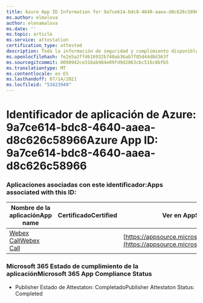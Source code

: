 ```yaml
---
title: Azure App ID Information for 9a7ce614-bdc8-4640-aaea-d8c626c58966
ms.author: elmalova
author: elenamalova
ms.date: ''
ms.topic: article
ms.service: attestation
certification_type: attested
description: Toda la información de seguridad y cumplimiento disponible para 9a7ce614-bdc8-4640-aaea-d8c626c58966.
ms.openlocfilehash: fe2e5a2ffd616932b740ab36ab7f85d44d8d363f
ms.sourcegitcommit: 0098942ce316ab984e09fd9d2063cbc516c8bfb5
ms.translationtype: MT
ms.contentlocale: es-ES
ms.lasthandoff: 07/14/2021
ms.locfileid: "53423949"
---
```

# <a name="azure-app-id-9a7ce614-bdc8-4640-aaea-d8c626c58966"></a><span data-ttu-id="63318-103">Identificador de aplicación de Azure: 9a7ce614-bdc8-4640-aaea-d8c626c58966</span><span class="sxs-lookup"><span data-stu-id="63318-103">Azure App ID: 9a7ce614-bdc8-4640-aaea-d8c626c58966</span></span>


### <a name="apps-associated-with-this-id"></a><span data-ttu-id="63318-104">Aplicaciones asociadas con este identificador:</span><span class="sxs-lookup"><span data-stu-id="63318-104">Apps associated with this ID:</span></span>
| <span data-ttu-id="63318-105">**Nombre de la aplicación**</span><span class="sxs-lookup"><span data-stu-id="63318-105">**App name**</span></span> | <span data-ttu-id="63318-106">**Certificado**</span><span class="sxs-lookup"><span data-stu-id="63318-106">**Certified**</span></span> | <span data-ttu-id="63318-107">**Ver en AppSource**</span><span class="sxs-lookup"><span data-stu-id="63318-107">**View in AppSource**</span></span> |
|-|-|-|
| [<span data-ttu-id="63318-108">Webex Call</span><span class="sxs-lookup"><span data-stu-id="63318-108">Webex Call</span></span>](https://docs.microsoft.com/en-us/microsoft-365-app-certification/forward/WA200001495) |  | [https://appsource.microsoft.com/product/office/WA200001495](https://appsource.microsoft.com/product/office/WA200001495) |

### <a name="microsoft-365-app-compliance-status"></a><span data-ttu-id="63318-109">Microsoft 365 Estado de cumplimiento de la aplicación</span><span class="sxs-lookup"><span data-stu-id="63318-109">Microsoft 365 App Compliance Status</span></span>
- <span data-ttu-id="63318-110">Publisher Estado de Attestaton: Completado</span><span class="sxs-lookup"><span data-stu-id="63318-110">Publisher Attestaton Status: Completed</span></span>
